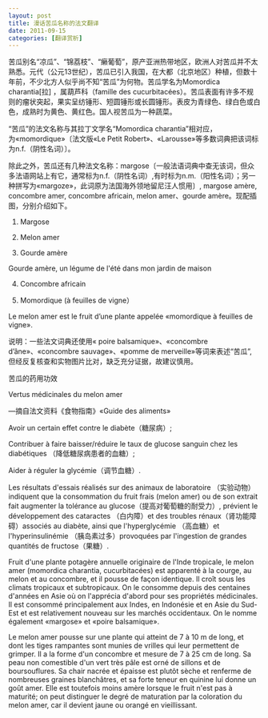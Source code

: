 ```yaml
---
layout: post
title: 漫话苦瓜名称的法文翻译
date: 2011-09-15
categories: [翻译赏析]  
---
```


苦瓜别名“凉瓜”、“锦荔枝”、“癞葡萄”，原产亚洲热带地区，欧洲人对苦瓜并不太熟悉。元代（公元13世纪），苦瓜已引入我国，在大都（北京地区）种植，但数十年前，不少北方人似乎尚不知“苦瓜”为何物。苦瓜学名为Momordica charantia[拉] ，属葫芦科（famille des cucurbitacées）。苦瓜表面有许多不规则的瘤状突起，果实呈纺锤形、短圆锤形或长圆锤形。表皮为青绿色、绿白色或白色，成熟时为黄色、黄红色。国人视苦瓜为一种蔬菜。

“苦瓜”的法文名称与其拉丁文学名“Momordica charantia”相对应，为«momordique»〔法文版«Le Petit Robert»、«Larousse»等多数词典把该词标为n.f.（阴性名词）〕。

除此之外，苦瓜还有几种法文名称：margose〔一般法语词典中查无该词，但众多法语网站上有它，通常标为n.f.（阴性名词）,有时标为n.m.（阳性名词）；另一种拼写为«margoze»，此词原为法国海外领地留尼汪人惯用〕, margose amère, concombre amer, concombre africain, melon amer、gourde amère。现配插图，分别介绍如下。

1. Margose

2. Melon amer

3. Gourde amère

Gourde amère, un légume de l'été dans mon jardin de maison

4. Concombre africain

5. Momordique (à feuilles de vigne）

Le melon amer est le fruit d’une plante appelée «momordique à feuilles de vigne».

说明：一些法文词典还使用« poire balsamique»、«concombre d’âne»、«concombre sauvage»、«pomme de merveille»等词来表述“苦瓜”, 但经反复核查和实物图片比对，缺乏充分证据，故建议慎用。

苦瓜的药用功效

Vertus médicinales du melon amer

—摘自法文资料《食物指南》«Guide des aliments»

Avoir un certain effet contre le diabète（糖尿病）;

Contribuer à faire baisser/réduire le taux de glucose sanguin chez les diabétiques （降低糖尿病患者的血糖）;

Aider à réguler la glycémie（调节血糖）.

Les résultats d'essais réalisés sur des animaux de laboratoire （实验动物）indiquent que la consommation du fruit frais (melon amer) ou de son extrait fait augmenter la tolérance au glucose（提高对葡萄糖的耐受力）, prévient le développement des cataractes （白内障）et des troubles rénaux（肾功能障碍）associés au diabète, ainsi que l'hyperglycémie （高血糖）et l'hyperinsulinémie （胰岛素过多）provoquées par l'ingestion de grandes quantités de fructose（果糖）.

Fruit d'une plante potagère annuelle originaire de l'Inde tropicale, le melon amer (momordica charantia, cucurbitacées) est apparenté à la courge, au melon et au concombre, et il pousse de façon identique. Il croît sous les climats tropicaux et subtropicaux. On le consomme depuis des centaines d'années en Asie où on l'apprécia d'abord pour ses propriétés médicinales. Il est consommé principalement aux Indes, en Indonésie et en Asie du Sud-Est et est relativement nouveau sur les marchés occidentaux. On le nomme également «margose» et «poire balsamique».

Le melon amer pousse sur une plante qui atteint de 7 à 10 m de long, et dont les tiges rampantes sont munies de vrilles qui leur permettent de grimper. Il a la forme d'un concombre et mesure de 7 à 25 cm de long. Sa peau non comestible d'un vert très pâle est orné de sillons et de boursouflures. Sa chair nacrée et épaisse est plutôt sèche et renferme de nombreuses graines blanchâtres, et sa forte teneur en quinine lui donne un goût amer. Elle est toutefois moins amère lorsque le fruit n'est pas à maturité; on peut distinguer le degré de maturation par la coloration du melon amer, car il devient jaune ou orangé en vieillissant.
